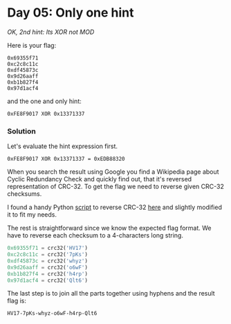 # Day 05: Only one hint

*OK, 2nd hint: Its XOR not MOD*

Here is your flag:

```
0x69355f71
0xc2c8c11c
0xdf45873c
0x9d26aaff
0xb1b827f4
0x97d1acf4
```

and the one and only hint:

```
0xFE8F9017 XOR 0x13371337
```

### Solution

Let's evaluate the hint expression first.

```
0xFE8F9017 XOR 0x13371337 = 0xEDB88320
```

When you search the result using Google you find a Wikipedia page about Cyclic Redundancy Check and quickly find out, that it's reversed representation of CRC-32. To get the flag we need to reverse given CRC-32 checksums.

I found a handy Python [script](files/reversecrc.py "reversecrc.py") to reverse CRC-32 [here](https://blog.affien.com/archives/2005/07/15/reversing-crc/ "Reversing CRC") and slightly modified it to fit my needs.

The rest is straightforward since we know the expected flag format. We have to reverse each checksum to a 4-characters long string.

```python
0x69355f71 = crc32('HV17')
0xc2c8c11c = crc32('7pKs')
0xdf45873c = crc32('whyz')
0x9d26aaff = crc32('o6wF')
0xb1b827f4 = crc32('h4rp')
0x97d1acf4 = crc32('Qlt6')
```

The last step is to join all the parts together using hyphens and the result flag is:

```
HV17-7pKs-whyz-o6wF-h4rp-Qlt6
```